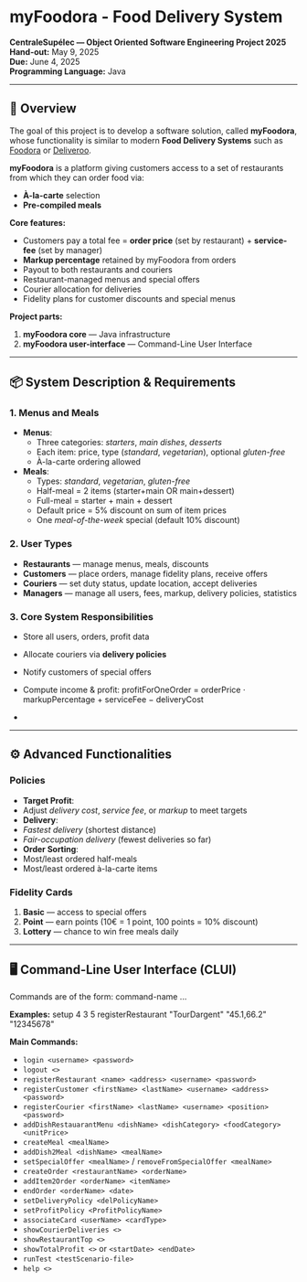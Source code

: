 # myFoodora - Food Delivery System

**CentraleSupélec — Object Oriented Software Engineering Project 2025**  
**Hand-out:** May 9, 2025  
**Due:** June 4, 2025  
**Programming Language:** Java  

---

## 📖 Overview
The goal of this project is to develop a software solution, called **myFoodora**, whose functionality is similar to modern **Food Delivery Systems** such as [Foodora](http://www.foodora.fr) or [Deliveroo](http://www.deliveroo.fr).

**myFoodora** is a platform giving customers access to a set of restaurants from which they can order food via:  
- **À-la-carte** selection  
- **Pre-compiled meals**  

**Core features:**
- Customers pay a total fee = **order price** (set by restaurant) + **service-fee** (set by manager)  
- **Markup percentage** retained by myFoodora from orders  
- Payout to both restaurants and couriers  
- Restaurant-managed menus and special offers  
- Courier allocation for deliveries  
- Fidelity plans for customer discounts and special menus  

**Project parts:**
1. **myFoodora core** — Java infrastructure 
2. **myFoodora user-interface** — Command-Line User Interface 

---

## 📦 System Description & Requirements

### 1. Menus and Meals
- **Menus**:
  - Three categories: *starters*, *main dishes*, *desserts*
  - Each item: price, type (*standard*, *vegetarian*), optional *gluten-free*
  - À-la-carte ordering allowed
- **Meals**:
  - Types: *standard*, *vegetarian*, *gluten-free*
  - Half-meal = 2 items (starter+main OR main+dessert)
  - Full-meal = starter + main + dessert
  - Default price = 5% discount on sum of item prices
  - One *meal-of-the-week* special (default 10% discount)

### 2. User Types
- **Restaurants** — manage menus, meals, discounts
- **Customers** — place orders, manage fidelity plans, receive offers
- **Couriers** — set duty status, update location, accept deliveries
- **Managers** — manage all users, fees, markup, delivery policies, statistics

### 3. Core System Responsibilities
- Store all users, orders, profit data  
- Allocate couriers via **delivery policies**  
- Notify customers of special offers  
- Compute income & profit: profitForOneOrder = orderPrice · markupPercentage + serviceFee − deliveryCost

- 
---

## ⚙️ Advanced Functionalities

### Policies
- **Target Profit**:
- Adjust *delivery cost*, *service fee*, or *markup* to meet targets
- **Delivery**:
- *Fastest delivery* (shortest distance)
- *Fair-occupation delivery* (fewest deliveries so far)
- **Order Sorting**:
- Most/least ordered half-meals  
- Most/least ordered à-la-carte items  

### Fidelity Cards
1. **Basic** — access to special offers  
2. **Point** — earn points (10€ = 1 point, 100 points = 10% discount)  
3. **Lottery** — chance to win free meals daily  

---

## 🖥 Command-Line User Interface (CLUI)

Commands are of the form: command-name <arg1> <arg2> ... <argN>


**Examples:**
setup 4 3 5
registerRestaurant "TourDargent" "45.1,66.2" "12345678"


**Main Commands:**
- `login <username> <password>`  
- `logout <>`  
- `registerRestaurant <name> <address> <username> <password>`  
- `registerCustomer <firstName> <lastName> <username> <address> <password>`  
- `registerCourier <firstName> <lastName> <username> <position> <password>`  
- `addDishRestauarantMenu <dishName> <dishCategory> <foodCategory> <unitPrice>`  
- `createMeal <mealName>`  
- `addDish2Meal <dishName> <mealName>`  
- `setSpecialOffer <mealName>` / `removeFromSpecialOffer <mealName>`  
- `createOrder <restaurantName> <orderName>`  
- `addItem2Order <orderName> <itemName>`  
- `endOrder <orderName> <date>`  
- `setDeliveryPolicy <delPolicyName>`  
- `setProfitPolicy <ProfitPolicyName>`  
- `associateCard <userName> <cardType>`  
- `showCourierDeliveries <>`  
- `showRestaurantTop <>`  
- `showTotalProfit <>` or `<startDate> <endDate>`  
- `runTest <testScenario-file>`  
- `help <>`  


